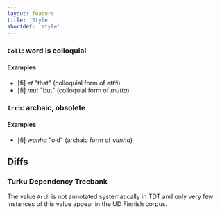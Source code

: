 ```yaml
---
layout: feature
title: 'Style'
shortdef: 'style'
---
```


### <a name="Coll">`Coll`</a>: word is colloquial

#### Examples

* [fi] _et_ "that" (colloquial form of _että_)
* [fi] _mut_ "but" (colloquial form of _mutta_)

### <a name="Arch">`Arch`</a>: archaic, obsolete

#### Examples

* [fi] _wanha_ "old" (archaic form of _vanha_)

## Diffs

### Turku Dependency Treebank

The value `Arch` is not annotated systematically in TDT
and only very few instances of this value appear in the
UD Finnish corpus.
<!-- Interlanguage links updated Čt lis 12 09:43:06 CET 2020 -->
